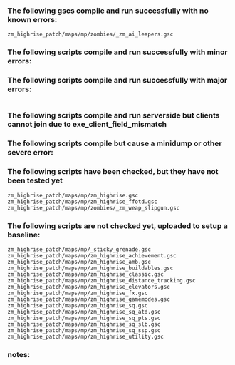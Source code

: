 ### The following gscs compile and run successfully with no known errors:
```
zm_highrise_patch/maps/mp/zombies/_zm_ai_leapers.gsc
```
### The following scripts compile and run successfully with minor errors:

### The following scripts compile and run successfully with major errors:
```
```
### The following scripts compile and run serverside but clients cannot join due to exe_client_field_mismatch

### The following scripts compile but cause a minidump or other severe error:

### The following scripts have been checked, but they have not been tested yet
```
zm_highrise_patch/maps/mp/zm_highrise.gsc
zm_highrise_patch/maps/mp/zm_highrise_ffotd.gsc
zm_highrise_patch/maps/mp/zombies/_zm_weap_slipgun.gsc
```
### The following scripts are not checked yet, uploaded to setup a baseline:
```
zm_highrise_patch/maps/mp/_sticky_grenade.gsc
zm_highrise_patch/maps/mp/zm_highrise_achievement.gsc
zm_highrise_patch/maps/mp/zm_highrise_amb.gsc
zm_highrise_patch/maps/mp/zm_highrise_buildables.gsc
zm_highrise_patch/maps/mp/zm_highrise_classic.gsc
zm_highrise_patch/maps/mp/zm_highrise_distance_tracking.gsc
zm_highrise_patch/maps/mp/zm_highrise_elevators.gsc
zm_highrise_patch/maps/mp/zm_highrise_fx.gsc
zm_highrise_patch/maps/mp/zm_highrise_gamemodes.gsc
zm_highrise_patch/maps/mp/zm_highrise_sq.gsc
zm_highrise_patch/maps/mp/zm_highrise_sq_atd.gsc
zm_highrise_patch/maps/mp/zm_highrise_sq_pts.gsc
zm_highrise_patch/maps/mp/zm_highrise_sq_slb.gsc
zm_highrise_patch/maps/mp/zm_highrise_sq_ssp.gsc
zm_highrise_patch/maps/mp/zm_highrise_utility.gsc
```
### notes:


